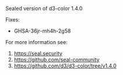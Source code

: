 Sealed version of d3-color 1.4.0

Fixes:
- GHSA-36jr-mh4h-2g58

For more information see:
  1. https://seal.security
  2. https://github.com/seal-community
  3. https://github.com/d3/d3-color/tree/v1.4.0
